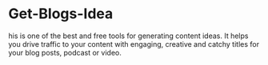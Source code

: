 # Get-Blogs-Idea
his is one of the best and free tools for generating content ideas. It helps you drive traffic to your content with engaging, creative and catchy titles for your blog posts, podcast or video. 
